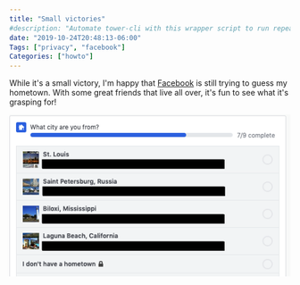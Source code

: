 ```yaml
---
title: "Small victories"
#description: "Automate tower-cli with this wrapper script to run repeatable Ansible jobs"
date: "2019-10-24T20:48:13-06:00"
Tags: ["privacy", "facebook"]
Categories: ["howto"]
---
```

While it's a small victory, I'm happy that [Facebook](https://facebook.com) is still trying to guess my hometown. With some great friends that live all over, it's fun to see what it's grasping for!

![](/static/2019/fb.png)

